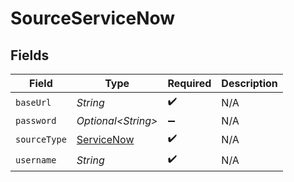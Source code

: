 # SourceServiceNow


## Fields

| Field                                           | Type                                            | Required                                        | Description                                     |
| ----------------------------------------------- | ----------------------------------------------- | ----------------------------------------------- | ----------------------------------------------- |
| `baseUrl`                                       | *String*                                        | :heavy_check_mark:                              | N/A                                             |
| `password`                                      | *Optional\<String>*                             | :heavy_minus_sign:                              | N/A                                             |
| `sourceType`                                    | [ServiceNow](../../models/shared/ServiceNow.md) | :heavy_check_mark:                              | N/A                                             |
| `username`                                      | *String*                                        | :heavy_check_mark:                              | N/A                                             |